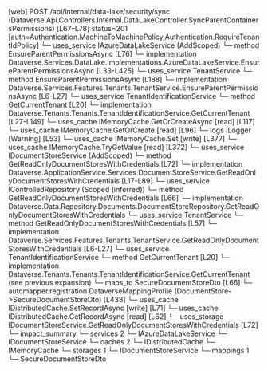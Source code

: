 [web] POST /api/internal/data-lake/security/sync  (Dataverse.Api.Controllers.Internal.DataLakeController.SyncParentContainersPermissions)  [L67–L78] status=201 [auth=Authentication.MachineToMachinePolicy,Authentication.RequireTenantIdPolicy]
  └─ uses_service IAzureDataLakeService (AddScoped)
    └─ method EnsureParentPermissionsAsync [L76]
      └─ implementation Dataverse.Services.DataLake.Implementations.AzureDataLakeService.EnsureParentPermissionsAsync [L33-L425]
        └─ uses_service TenantService
          └─ method EnsureParentPermissionsAsync [L188]
            └─ implementation Dataverse.Services.Features.Tenants.TenantService.EnsureParentPermissionsAsync [L6-L27]
              └─ uses_service TenantIdentificationService
                └─ method GetCurrentTenant [L20]
                  └─ implementation Dataverse.Tenants.Tenants.TenantIdentificationService.GetCurrentTenant [L27-L149]
                    └─ uses_cache IMemoryCache.GetOrCreateAsync [read] [L117]
                    └─ uses_cache IMemoryCache.GetOrCreate [read] [L96]
                    └─ logs ILogger<ITenantIdentificationService> [Warning] [L53]
        └─ uses_cache IMemoryCache.Set [write] [L377]
        └─ uses_cache IMemoryCache.TryGetValue [read] [L372]
  └─ uses_service IDocumentStoreService (AddScoped)
    └─ method GetReadOnlyDocumentStoresWithCredentials [L72]
      └─ implementation Dataverse.ApplicationService.Services.DocumentStoreService.GetReadOnlyDocumentStoresWithCredentials [L17-L89]
        └─ uses_service IControlledRepository<DocumentStore> (Scoped (inferred))
          └─ method GetReadOnlyDocumentStoresWithCredentials [L66]
            └─ implementation Dataverse.Data.Repository.Documents.DocumentStoreRepository.GetReadOnlyDocumentStoresWithCredentials
        └─ uses_service TenantService
          └─ method GetReadOnlyDocumentStoresWithCredentials [L57]
            └─ implementation Dataverse.Services.Features.Tenants.TenantService.GetReadOnlyDocumentStoresWithCredentials [L6-L27]
              └─ uses_service TenantIdentificationService
                └─ method GetCurrentTenant [L20]
                  └─ implementation Dataverse.Tenants.Tenants.TenantIdentificationService.GetCurrentTenant (see previous expansion)
        └─ maps_to SecureDocumentStoreDto [L66]
          └─ automapper.registration DataverseMappingProfile (DocumentStore->SecureDocumentStoreDto) [L438]
        └─ uses_cache IDistributedCache.SetRecordAsync [write] [L71]
        └─ uses_cache IDistributedCache.GetRecordAsync [read] [L62]
  └─ uses_storage IDocumentStoreService.GetReadOnlyDocumentStoresWithCredentials [L72]
  └─ impact_summary
    └─ services 2
      └─ IAzureDataLakeService
      └─ IDocumentStoreService
    └─ caches 2
      └─ IDistributedCache
      └─ IMemoryCache
    └─ storages 1
      └─ IDocumentStoreService
    └─ mappings 1
      └─ SecureDocumentStoreDto

